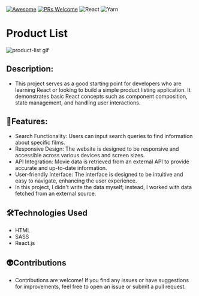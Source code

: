 [![Awesome](https://awesome.re/badge-flat2.svg)](https://github.com/zbetcheckin/Security_list)
[![PRs Welcome](https://img.shields.io/badge/PRs-welcome-brightgreen.svg?style=flat-square)](http://makeapullrequest.com)
![React](https://img.shields.io/badge/react-%2320232a.svg?style=for-the-badge&logo=react&logoColor=%2361DAFB)
![Yarn](https://img.shields.io/badge/yarn-%232C8EBB.svg?style=for-the-badge&logo=yarn&logoColor=white)


# Product List

![product-list gif](https://github.com/aliwert/react-product-list/assets/154356044/044c6f2b-953e-46cb-afbf-ea8ed83034e9)

## Description:
- This project serves as a good starting point for developers who are learning React or looking to build a simple product listing application. It demonstrates basic React concepts such as component composition, state management, and handling user interactions.


## 🤖Features:

- Search Functionality: Users can input search queries to find information about specific films. <br>
- Responsive Design: The website is designed to be responsive and accessible across various devices and screen sizes.<br>
- API Integration: Movie data is retrieved from an external API to provide accurate and up-to-date information.<br>
- User-friendly Interface: The interface is designed to be intuitive and easy to navigate, enhancing the user experience.<br>
- In this project, I didn't write the data myself; instead, I worked with data fetched from an external source.


## 🛠️Technologies Used
- HTML
- SASS
- React.js
## 👽Contributions
- Contributions are welcome! If you find any issues or have suggestions for improvements, feel free to open an issue or submit a pull request.

